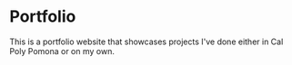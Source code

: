 # Portfolio
This is a portfolio website that showcases projects I've done either in Cal Poly Pomona or on my own.

